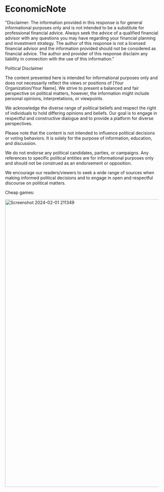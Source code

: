 # EconomicNote

"Disclaimer: The information provided in this response is for general informational purposes only and is not intended to be a substitute for professional financial advice. Always seek the advice of a qualified financial advisor with any questions you may have regarding your financial planning and investment strategy. The author of this response is not a licensed financial advisor and the information provided should not be considered as financial advice. The author and provider of this response disclaim any liability in connection with the use of this information."

Political Disclaimer

The content presented here is intended for informational purposes only and does not necessarily reflect the views or positions of [Your Organization/Your Name]. We strive to present a balanced and fair perspective on political matters, however, the information might include personal opinions, interpretations, or viewpoints.

We acknowledge the diverse range of political beliefs and respect the right of individuals to hold differing opinions and beliefs. Our goal is to engage in respectful and constructive dialogue and to provide a platform for diverse perspectives.

Please note that the content is not intended to influence political decisions or voting behaviors. It is solely for the purpose of information, education, and discussion.

We do not endorse any political candidates, parties, or campaigns. Any references to specific political entities are for informational purposes only and should not be construed as an endorsement or opposition.

We encourage our readers/viewers to seek a wide range of sources when making informed political decisions and to engage in open and respectful discourse on political matters.

Cheap games:

<img width="943" alt="Screenshot 2024-02-01 211349" src="https://github.com/ewdlop/EconomicFinanceNote/assets/25368970/0eba77b7-b84f-4d1d-a3b8-16076a518535">
